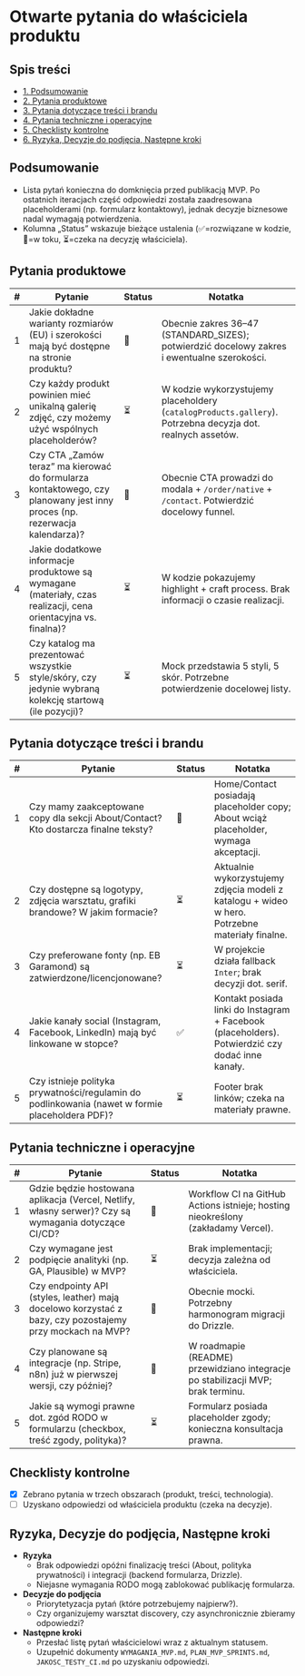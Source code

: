 # Otwarte pytania do właściciela produktu

## Spis treści
- [1. Podsumowanie](#podsumowanie)
- [2. Pytania produktowe](#pytania-produktowe)
- [3. Pytania dotyczące treści i brandu](#pytania-dotyczace-tresci-i-brandu)
- [4. Pytania techniczne i operacyjne](#pytania-techniczne-i-operacyjne)
- [5. Checklisty kontrolne](#checklisty-kontrolne)
- [6. Ryzyka, Decyzje do podjęcia, Następne kroki](#ryzyka-decyzje-do-podjecia-nastepne-kroki)

## Podsumowanie
- Lista pytań konieczna do domknięcia przed publikacją MVP. Po ostatnich iteracjach część odpowiedzi została zaadresowana placeholderami (np. formularz kontaktowy), jednak decyzje biznesowe nadal wymagają potwierdzenia.
- Kolumna „Status” wskazuje bieżące ustalenia (✅=rozwiązane w kodzie, 🔄=w toku, ⏳=czeka na decyzję właściciela).

## Pytania produktowe
| # | Pytanie | Status | Notatka |
| --- | --- | --- | --- |
| 1 | Jakie dokładne warianty rozmiarów (EU) i szerokości mają być dostępne na stronie produktu? | 🔄 | Obecnie zakres 36–47 (STANDARD_SIZES); potwierdzić docelowy zakres i ewentualne szerokości. |
| 2 | Czy każdy produkt powinien mieć unikalną galerię zdjęć, czy możemy użyć wspólnych placeholderów? | ⏳ | W kodzie wykorzystujemy placeholdery (`catalogProducts.gallery`). Potrzebna decyzja dot. realnych assetów. |
| 3 | Czy CTA „Zamów teraz” ma kierować do formularza kontaktowego, czy planowany jest inny proces (np. rezerwacja kalendarza)? | 🔄 | Obecnie CTA prowadzi do modala + `/order/native` + `/contact`. Potwierdzić docelowy funnel. |
| 4 | Jakie dodatkowe informacje produktowe są wymagane (materiały, czas realizacji, cena orientacyjna vs. finalna)? | ⏳ | W kodzie pokazujemy highlight + craft process. Brak informacji o czasie realizacji. |
| 5 | Czy katalog ma prezentować wszystkie style/skóry, czy jedynie wybraną kolekcję startową (ile pozycji)? | ⏳ | Mock przedstawia 5 styli, 5 skór. Potrzebne potwierdzenie docelowej listy. |

## Pytania dotyczące treści i brandu
| # | Pytanie | Status | Notatka |
| --- | --- | --- | --- |
| 1 | Czy mamy zaakceptowane copy dla sekcji About/Contact? Kto dostarcza finalne teksty? | 🔄 | Home/Contact posiadają placeholder copy; About wciąż placeholder, wymaga akceptacji. |
| 2 | Czy dostępne są logotypy, zdjęcia warsztatu, grafiki brandowe? W jakim formacie? | ⏳ | Aktualnie wykorzystujemy zdjęcia modeli z katalogu + wideo w hero. Potrzebne materiały finalne. |
| 3 | Czy preferowane fonty (np. EB Garamond) są zatwierdzone/licencjonowane? | ⏳ | W projekcie działa fallback `Inter`; brak decyzji dot. serif. |
| 4 | Jakie kanały social (Instagram, Facebook, LinkedIn) mają być linkowane w stopce? | ✅ | Kontakt posiada linki do Instagram + Facebook (placeholders). Potwierdzić czy dodać inne kanały. |
| 5 | Czy istnieje polityka prywatności/regulamin do podlinkowania (nawet w formie placeholdera PDF)? | ⏳ | Footer brak linków; czeka na materiały prawne. |

## Pytania techniczne i operacyjne
| # | Pytanie | Status | Notatka |
| --- | --- | --- | --- |
| 1 | Gdzie będzie hostowana aplikacja (Vercel, Netlify, własny serwer)? Czy są wymagania dotyczące CI/CD? | 🔄 | Workflow CI na GitHub Actions istnieje; hosting nieokreślony (zakładamy Vercel). |
| 2 | Czy wymagane jest podpięcie analityki (np. GA, Plausible) w MVP? | ⏳ | Brak implementacji; decyzja zależna od właściciela. |
| 3 | Czy endpointy API (styles, leather) mają docelowo korzystać z bazy, czy pozostajemy przy mockach na MVP? | 🔄 | Obecnie mocki. Potrzebny harmonogram migracji do Drizzle. |
| 4 | Czy planowane są integracje (np. Stripe, n8n) już w pierwszej wersji, czy później? | 🔄 | W roadmapie (README) przewidziano integracje po stabilizacji MVP; brak terminu. |
| 5 | Jakie są wymogi prawne dot. zgód RODO w formularzu (checkbox, treść zgody, polityka)? | ⏳ | Formularz posiada placeholder zgody; konieczna konsultacja prawna. |

## Checklisty kontrolne
- [x] Zebrano pytania w trzech obszarach (produkt, treści, technologia).
- [ ] Uzyskano odpowiedzi od właściciela produktu (czeka na decyzje).

## Ryzyka, Decyzje do podjęcia, Następne kroki
- **Ryzyka**
  - Brak odpowiedzi opóźni finalizację treści (About, polityka prywatności) i integracji (backend formularza, Drizzle).
  - Niejasne wymagania RODO mogą zablokować publikację formularza.
- **Decyzje do podjęcia**
  - Priorytetyzacja pytań (które potrzebujemy najpierw?).
  - Czy organizujemy warsztat discovery, czy asynchronicznie zbieramy odpowiedzi?
- **Następne kroki**
  - Przesłać listę pytań właścicielowi wraz z aktualnym statusem.
  - Uzupełnić dokumenty `WYMAGANIA_MVP.md`, `PLAN_MVP_SPRINTS.md`, `JAKOSC_TESTY_CI.md` po uzyskaniu odpowiedzi.
